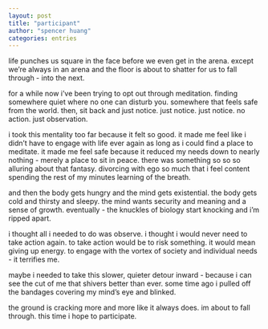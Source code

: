 ```yaml
---
layout: post
title: "participant"
author: "spencer huang"
categories: entries
---
```



life punches us square in the face before we even get in the arena. except we’re always in an arena and the floor is about to shatter for us to fall through - into the next. 

for a while now i’ve been trying to opt out through meditation. finding somewhere quiet where no one can disturb you. somewhere that feels safe from the world. then, sit back and just notice. just notice. just notice. no action. just observation. 

i took this mentality too far because it felt so good. it made me feel like i didn’t have to engage with life ever again as long as i could find a place to meditate. it made me feel safe because it reduced my needs down to nearly nothing - merely a place to sit in peace. there was something so so so alluring about that fantasy. divorcing with ego so much that i feel content spending the rest of my minutes learning of the breath. 

and then the body gets hungry and the mind gets existential. the body gets cold and thirsty and sleepy. the mind wants security and meaning and a sense of growth. eventually - the knuckles of biology start knocking and i’m ripped apart.

i thought all i needed to do was observe. i thought i would never need to take action again. to take action would be to risk something. it would mean giving up energy. to engage with the vortex of society and individual needs - it terrifies me. 

maybe i needed to take this slower, quieter detour inward - because i can see the cut of me that shivers better than ever. some time ago i pulled off the bandages covering my mind’s eye and blinked.

the ground is cracking more and more like it always does. im about to fall through. this time i hope to participate.
